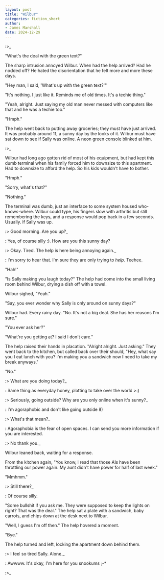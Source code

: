 ```yaml
---
layout: post
title: "Wilbur"
categories: fiction_short
author:
- James Marshall
date: 2024-12-29
---
```


:>_

"What's the deal with the green text?"

The sharp intrusion annoyed Wilbur.
When had the help arrived?
Had he nodded off?
He hated the disorientation that he felt more and more these days.

"Hey man, I said, 'What's up with the green text?'"

"It's nothing. I just like it. Reminds me of old times. It's a techie thing."

"Yeah, alright. Just saying my old man never messed with computers like that and he was a techie too."

"Hmph."

The help went back to putting away groceries; they must have just arrived.
It was probably around 11, a sunny day by the looks of it.
Wilbur must have sat down to see if Sally was online.
A neon green console blinked at him.

:>_

Wilbur had long ago gotten rid of most of his equipment, but had kept this dumb terminal when his family forced him to downsize to this apartment.
Had to downsize to afford the help.
So his kids wouldn't have to bother.

"Hmph."

"Sorry, what's that?"

"Nothing."

The terminal was dumb, just an interface to some system housed who-knows-where.
Wilbur could type, his fingers slow with arthritis but still remembering the keys, and a response would pop back in a few seconds.
Usually.
If Sally was up.

:> Good morning. Are you up?_

: Yes, of course silly :). How are you this sunny day?

:> Okay. Tired. The help is here being annoying again._

: I'm sorry to hear that. I'm sure they are only trying to _help_. Teehee.

"Hah!"

"Is Sally making you laugh today?" The help had come into the small living room behind Wilbur, drying a dish off with a towel.

Wilbur sighed, "Yeah."

"Say, you ever wonder why Sally is only around on sunny days?"

Wilbur had. Every rainy day. "No. It's not a big deal. She has her reasons I'm sure."

"You ever ask her?"

"What're you getting at? I said I don't care."

The help raised their hands in placation. "Alright alright. Just asking."
They went back to the kitchen, but called back over their should, "Hey, what say you I eat lunch with you? I'm making you a sandwich now I need to take my break anyways."

"No."

:> What are you doing today?_

: Same thing as everyday honey, plotting to take over the world >:)

:> Seriously, going outside? Why are you only online when it's sunny?_

: I'm agoraphobic and don't like going outside 8)

:> What's that mean?_

: Agoraphobia is the fear of open spaces. I can send you more information if you are interested.

:> No thank you._

Wilbur leaned back, waiting for a response.

From the kitchen again, "You know, I read that those AIs have been throttling our power again. My aunt didn't have power for half of last week."

"Mmhmm."

:> Still there?_

: Of course silly.

"Some bullshit if you ask me. They were supposed to keep the lights on right? That was the deal." The help sat a plate with a sandwich, baby carrots, and chips down at the desk next to Wilbur.

"Well, I guess I'm off then." The help hovered a moment.

"Bye."

The help turned and left, locking the apartment down behind them.

:> I feel so tired Sally. Alone._

: Awwww. It's okay, I'm here for you snookums ;-*

:>_
